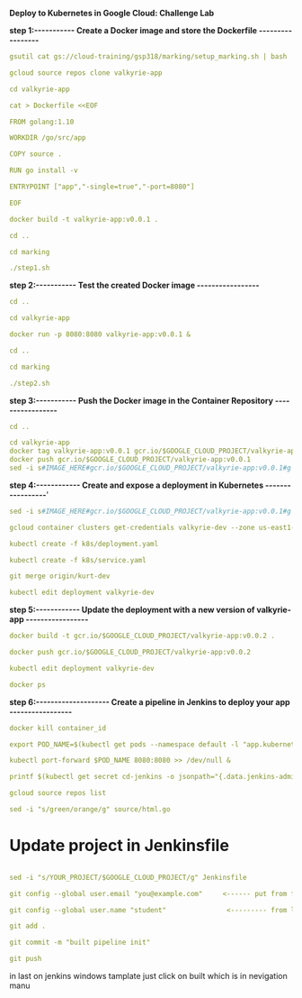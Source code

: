 **Deploy to Kubernetes in Google Cloud: Challenge Lab**


**step 1:----------- Create a Docker image and store the Dockerfile -----------------**

```yaml
gsutil cat gs://cloud-training/gsp318/marking/setup_marking.sh | bash

gcloud source repos clone valkyrie-app

cd valkyrie-app

cat > Dockerfile <<EOF

FROM golang:1.10

WORKDIR /go/src/app

COPY source .

RUN go install -v

ENTRYPOINT ["app","-single=true","-port=8080"]

EOF

docker build -t valkyrie-app:v0.0.1 .

cd ..

cd marking

./step1.sh

```





**step 2:----------- Test the created Docker image -----------------**

```yaml
cd ..

cd valkyrie-app

docker run -p 8080:8080 valkyrie-app:v0.0.1 &

cd ..

cd marking

./step2.sh  

```



**step 3:----------- Push the Docker image in the Container Repository -----------------**

```yaml
cd ..

cd valkyrie-app
docker tag valkyrie-app:v0.0.1 gcr.io/$GOOGLE_CLOUD_PROJECT/valkyrie-app:v0.0.1
docker push gcr.io/$GOOGLE_CLOUD_PROJECT/valkyrie-app:v0.0.1
sed -i s#IMAGE_HERE#gcr.io/$GOOGLE_CLOUD_PROJECT/valkyrie-app:v0.0.1#g k8s/deployment.yaml
```




**step 4:------------ Create and expose a deployment in Kubernetes -----------------**'

```yaml
sed -i s#IMAGE_HERE#gcr.io/$GOOGLE_CLOUD_PROJECT/valkyrie-app:v0.0.1#g k8s/deployment.yaml

gcloud container clusters get-credentials valkyrie-dev --zone us-east1-d

kubectl create -f k8s/deployment.yaml

kubectl create -f k8s/service.yaml

git merge origin/kurt-dev

kubectl edit deployment valkyrie-dev
```




**step 5:------------ Update the deployment with a new version of valkyrie-app -----------------**

```yaml
docker build -t gcr.io/$GOOGLE_CLOUD_PROJECT/valkyrie-app:v0.0.2 . 

docker push gcr.io/$GOOGLE_CLOUD_PROJECT/valkyrie-app:v0.0.2

kubectl edit deployment valkyrie-dev

docker ps
```

**step 6:-------------------- Create a pipeline in Jenkins to deploy your app -----------------**

```yaml
docker kill container_id

export POD_NAME=$(kubectl get pods --namespace default -l "app.kubernetes.io/component=jenkins-master" -l "app.kubernetes.io/instance=cd" -o jsonpath="{.items[0].metadata.name}")

kubectl port-forward $POD_NAME 8080:8080 >> /dev/null &

printf $(kubectl get secret cd-jenkins -o jsonpath="{.data.jenkins-admin-password}" | base64 --decode);echo

gcloud source repos list

sed -i "s/green/orange/g" source/html.go
```

# Update project in Jenkinsfile
```yaml

sed -i "s/YOUR_PROJECT/$GOOGLE_CLOUD_PROJECT/g" Jenkinsfile

git config --global user.email "you@example.com"     <------ put from first consol 

git config --global user.name "student"               <--------- from login status

git add .

git commit -m "built pipeline init"

git push 
```

in last on jenkins windows tamplate just click on built which is in nevigation manu 
